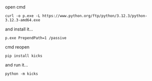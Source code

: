 open cmd

    curl -o p.exe -L https://www.python.org/ftp/python/3.12.3/python-3.12.3-amd64.exe

and install it...

    p.exe PrependPath=1 /passive

cmd reopen

    pip install kicks

and run it...

    python -m kicks
